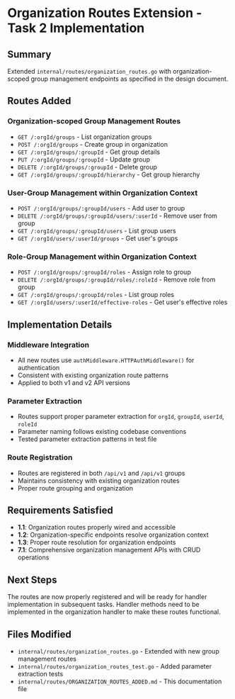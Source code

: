 # Organization Routes Extension - Task 2 Implementation

## Summary

Extended `internal/routes/organization_routes.go` with organization-scoped group management endpoints as specified in the design document.

## Routes Added

### Organization-scoped Group Management Routes

- `GET /:orgId/groups` - List organization groups
- `POST /:orgId/groups` - Create group in organization
- `GET /:orgId/groups/:groupId` - Get group details
- `PUT /:orgId/groups/:groupId` - Update group
- `DELETE /:orgId/groups/:groupId` - Delete group
- `GET /:orgId/groups/:groupId/hierarchy` - Get group hierarchy

### User-Group Management within Organization Context

- `POST /:orgId/groups/:groupId/users` - Add user to group
- `DELETE /:orgId/groups/:groupId/users/:userId` - Remove user from group
- `GET /:orgId/groups/:groupId/users` - List group users
- `GET /:orgId/users/:userId/groups` - Get user's groups

### Role-Group Management within Organization Context

- `POST /:orgId/groups/:groupId/roles` - Assign role to group
- `DELETE /:orgId/groups/:groupId/roles/:roleId` - Remove role from group
- `GET /:orgId/groups/:groupId/roles` - List group roles
- `GET /:orgId/users/:userId/effective-roles` - Get user's effective roles

## Implementation Details

### Middleware Integration

- All new routes use `authMiddleware.HTTPAuthMiddleware()` for authentication
- Consistent with existing organization route patterns
- Applied to both v1 and v2 API versions

### Parameter Extraction

- Routes support proper parameter extraction for `orgId`, `groupId`, `userId`, `roleId`
- Parameter naming follows existing codebase conventions
- Tested parameter extraction patterns in test file

### Route Registration

- Routes are registered in both `/api/v1` and `/api/v1` groups
- Maintains consistency with existing organization routes
- Proper route grouping and organization

## Requirements Satisfied

- **1.1**: Organization routes properly wired and accessible
- **1.2**: Organization-specific endpoints resolve organization context
- **1.3**: Proper route resolution for organization endpoints
- **7.1**: Comprehensive organization management APIs with CRUD operations

## Next Steps

The routes are now properly registered and will be ready for handler implementation in subsequent tasks. Handler methods need to be implemented in the organization handler to make these routes functional.

## Files Modified

- `internal/routes/organization_routes.go` - Extended with new group management routes
- `internal/routes/organization_routes_test.go` - Added parameter extraction tests
- `internal/routes/ORGANIZATION_ROUTES_ADDED.md` - This documentation file
